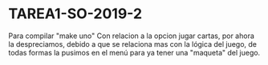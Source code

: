 # TAREA1-SO-2019-2
Para compilar "make uno"
Con relacion a la opcion jugar cartas, por ahora la despreciamos, debido a que se relaciona mas con la lógica del juego, de todas formas la pusimos en el menú para ya tener una "maqueta" del juego.
